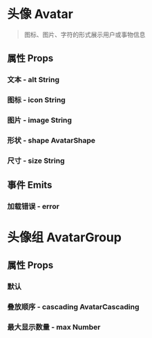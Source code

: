 <!--
 * @Author: Quarter
 * @Date: 2022-02-17 01:06:08
 * @LastEditTime: 2022-02-17 08:21:39
 * @LastEditors: Quarter
 * @Description: 头像说明文档
 * @FilePath: /t-ui-kit/documents/docs/Avatar/README.md
-->
<script setup>
import { /* defineComponent */ ComponentDemo } from "documents/components";
</script>

# 头像 Avatar

> 图标、图片、字符的形式展示用户或事物信息

## 属性 Props

### 文本 - alt <t-tag theme="primary" variant="light">String</t-tag>

<component-demo url="/documents/docs/Avatar/AltDemo.vue"></component-demo>

### 图标 - icon <t-tag theme="primary" variant="light">String</t-tag>

<component-demo url="/documents/docs/Avatar/IconDemo.vue"></component-demo>

### 图片 - image <t-tag theme="primary" variant="light">String</t-tag>

<component-demo url="/documents/docs/Avatar/ImageDemo.vue"></component-demo>

### 形状 - shape <t-tag theme="primary" variant="light">AvatarShape</t-tag>

<component-demo url="/documents/docs/Avatar/ShapeDemo.vue"></component-demo>

### 尺寸 - size <t-tag theme="primary" variant="light">String</t-tag>

<component-demo url="/documents/docs/Avatar/SizeDemo.vue"></component-demo>

## 事件 Emits

### 加载错误 - error

<component-demo url="/documents/docs/Avatar/ErrorDemo.vue"></component-demo>

# 头像组 AvatarGroup

## 属性 Props

### 默认

<component-demo url="/documents/docs/Avatar/GroupDemo.vue"></component-demo>

### 叠放顺序 - cascading <t-tag theme="primary" variant="light">AvatarCascading</t-tag>

<component-demo url="/documents/docs/Avatar/CascadingDemo.vue"></component-demo>

### 最大显示数量 - max <t-tag theme="primary" variant="light">Number</t-tag>

<component-demo url="/documents/docs/Avatar/MaxDemo.vue"></component-demo>
